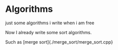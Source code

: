 # Algorithms
just some algorithms i write when i am free

Now I already write some sort algorithms.

Such as [merge sort]{./merge_sort/merge_sort.cpp}
